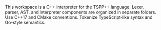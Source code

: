 <!-- Use this file to provide workspace-specific custom instructions to Copilot. For more details, visit https://code.visualstudio.com/docs/copilot/copilot-customization#_use-a-githubcopilotinstructionsmd-file -->

This workspace is a C++ interpreter for the TSPP++ language. Lexer, parser, AST, and interpreter components are organized in separate folders. Use C++17 and CMake conventions. Tokenize TypeScript-like syntax and Go-style semantics.
